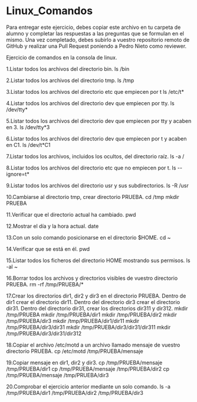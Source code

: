 # Linux_Comandos

Para entregar este ejercicio, debes copiar este archivo en tu carpeta de alumno y completar las respuestas a las preguntas que se formulan en el mismo.
Una vez completado, debes subirlo a vuestro repositorio remoto de GitHub y realizar una Pull Request poniendo a Pedro Nieto como reviewer.


Ejercicio de comandos en la consola de linux.

  1.Listar todos los archivos del directorio bin.
    ls /bin
     
    
  2.Listar todos los archivos del directorio tmp.
   ls /tmp
    
    
  3.Listar todos los archivos del directorio etc que empiecen por t 
    ls /etc/t*
    
  
  4.Listar todos los archivos del directorio dev que empiecen por tty.
    ls /dev/tty*
    
    
  5.Listar todos los archivos del directorio dev que empiecen por tty y acaben en 3.
    ls /dev/tty*3
    
    
  6.Listar todos los archivos del directorio dev que empiecen por t y acaben en C1.
    ls /dev/t*C1
    

  7.Listar todos los archivos, incluidos los ocultos, del directorio raíz.
    ls -a /
    
    
  8.Listar todos los archivos del directorio etc que no empiecen por t.
    ls --ignore=t*
    

  9.Listar todos los archivos del directorio usr y sus subdirectorios.
    ls -R /usr
    

  10.Cambiarse al directorio tmp, crear directorio PRUEBA.
    cd /tmp
    mkdir PRUEBA

  11.Verificar que el directorio actual ha cambiado.
    pwd
    

  12.Mostrar el día y la hora actual.
    date
    

  13.Con un solo comando posicionarse en el directorio $HOME.
    cd ~
    
 
  14.Verificar que se está en él.
    pwd
    

  15.Listar todos los ficheros del directorio HOME mostrando sus permisos.
    ls -al ~
    

  16.Borrar todos los archivos y directorios visibles de vuestro directorio PRUEBA.
    rm -rf /tmp/PRUEBA/*
    

  17.Crear los directorios dir1, dir2 y dir3 en el directorio PRUEBA. Dentro de dir1 crear el directorio dir11. Dentro del directorio 
  dir3 crear el directorio dir31. Dentro del directorio dir31, crear los directorios dir311 y dir312.
    mkdir /tmp/PRUEBA
    mkdir /tmp/PRUEBA/dir1
    mkdir /tmp/PRUEBA/dir2
    mkdir /tmp/PRUEBA/dir3
    mkdir /tmp/PRUEBA/dir1/dir11
    mkdir /tmp/PRUEBA/dir3/dir31
    mkdir /tmp/PRUEBA/dir3/dir31/dir311
    mkdir /tmp/PRUEBA/dir3/dir31/dir312

  18.Copiar el archivo /etc/motd a un archivo llamado mensaje de vuestro directorio PRUEBA.
    cp /etc/motd /tmp/PRUEBA/mensaje
    

  19.Copiar mensaje en dir1, dir2 y dir3.
    cp /tmp/PRUEBA/mensaje /tmp/PRUEBA/dir1
    cp /tmp/PRUEBA/mensaje /tmp/PRUEBA/dir2
    cp /tmp/PRUEBA/mensaje /tmp/PRUEBA/dir3


  20.Comprobar el ejercicio anterior mediante un solo comando.
    ls -a /tmp/PRUEBA/dir1 /tmp/PRUEBA/dir2 /tmp/PRUEBA/dir3 

    
   
